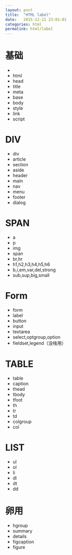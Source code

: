 ```yaml
---
layout: post
title:  "HTML label"
date:   2015-12-21 23:01:01
categories: html
permalink: html/label
---
```




# 基础

* <!DOCTYPE>
* html
* head
* title
* meta
* base
* body
* style
* link
* script

# DIV

* div
* article
* section
* aside
* header
* main
* nav
* menu
* footer
* dialog

# SPAN

* a
* p
* img
* span
* br,hr
* h1,h2,h3,h4,h5,h6
* b,i,em,var,del,strong
* sub,sup,big,small

# Form

* form
* label
* button
* input
* textarea
* select,optgroup,option
* fieldset,legend（没啥用）

# TABLE

* table
* caption
* thead
* tbody
* tfoot
* th
* tr
* td
* colgroup
* col

# LIST

* ul
* ol
* li
* dl
* dt
* dd

# 卵用

* hgroup
* summary
* details
* figcaption
* figure